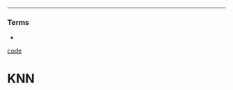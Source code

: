 ****
### Terms
- 

[code](https://github.com/EricChoii/ai-boot-camp-ablearn/blob/main/ai/classification/codes/logistic_regression.ipynb)

# KNN
